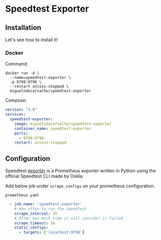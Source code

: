 # Speedtest Exporter

## Installation

Let's see how to install it!

### Docker

Command:

```shell
docker run -d \
  --name=speedtest-exporter \
  -p 9798:9798 \
  --restart unless-stopped \
  miguelndecarvalho/speedtest-exporter
```

Compose:

```yaml
version: "3.0"
services:
  speedtest-exporter:
    image: miguelndecarvalho/speedtest-exporter
    container_name: speedtest-exporter
    ports:
      - 9798:9798
    restart: unless-stopped
```

## Configuration

Speedtest [exporter](https://github.com/MiguelNdeCarvalho/speedtest-exporter) is a Prometheus exporter
written in Python using the official Speedtest CLI made by Ookla.

Add below job under `scrape_configs` on your prometheus configuration.

`prometheus.yaml`

```yaml
  - job_name: 'speedtest-exporter'
    # How often to run the speedtest
    scrape_interval: 1h
    # After how much time it will consider it failed
    scrape_timeout: 1m
    static_configs:
      - targets: ['localhost:9798']
```
